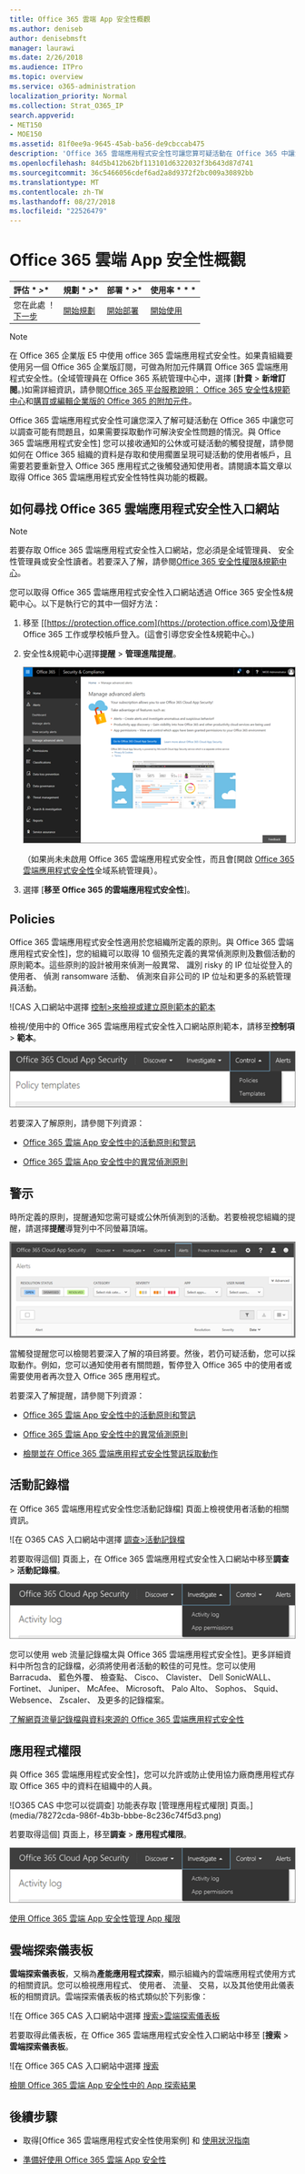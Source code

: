 ```yaml
---
title: Office 365 雲端 App 安全性概觀
ms.author: deniseb
author: denisebmsft
manager: laurawi
ms.date: 2/26/2018
ms.audience: ITPro
ms.topic: overview
ms.service: o365-administration
localization_priority: Normal
ms.collection: Strat_O365_IP
search.appverid:
- MET150
- MOE150
ms.assetid: 81f0ee9a-9645-45ab-ba56-de9cbccab475
description: 'Office 365 雲端應用程式安全性可讓您算可疑活動在 Office 365 中讓您可以調查可能有問題且，如果需要採取動作可解決安全性問題的情況。 '
ms.openlocfilehash: 84d5b412b62bf113101d6322032f3b643d87d741
ms.sourcegitcommit: 36c5466056cdef6ad2a8d9372f2bc009a30892bb
ms.translationtype: MT
ms.contentlocale: zh-TW
ms.lasthandoff: 08/27/2018
ms.locfileid: "22526479"
---
```

# <a name="overview-of-office-365-cloud-app-security"></a>Office 365 雲端 App 安全性概觀
  
|評估 * *\>**|規劃 * *\>**|部署 * *\>**|使用率 * * *|
|:-----|:-----|:-----|:-----|
|您在此處 ！  <br/> [下一步](get-ready-for-office-365-cas.md) <br/> |[開始規劃](get-ready-for-office-365-cas.md) <br/> |[開始部署](turn-on-office-365-cas.md) <br/> |[開始使用](utilization-activities-for-ocas.md) <br/> |
   
> [!NOTE]
> 在 Office 365 企業版 E5 中使用 office 365 雲端應用程式安全性。如果貴組織要使用另一個 Office 365 企業版訂閱，可做為附加元件購買 Office 365 雲端應用程式安全性。(全域管理員在 Office 365 系統管理中心中，選擇 [**計費** \> **新增訂閱**。)如需詳細資訊，請參閱[Office 365 平台服務說明： Office 365 安全性&amp;規範中心](https://technet.microsoft.com/en-us/library/dn933793.aspx)和[購買或編輯企業版的 Office 365 的附加元件](https://support.office.com/article/4e7b57d6-b93b-457d-aecd-0ea58bff07a6)。 
  
Office 365 雲端應用程式安全性可讓您深入了解可疑活動在 Office 365 中讓您可以調查可能有問題且，如果需要採取動作可解決安全性問題的情況。與 Office 365 雲端應用程式安全性] 您可以接收通知的公休或可疑活動的觸發提醒，請參閱如何在 Office 365 組織的資料是存取和使用擱置呈現可疑活動的使用者帳戶，且需要若要重新登入 Office 365 應用程式之後觸發通知使用者。請閱讀本篇文章以取得 Office 365 雲端應用程式安全性特性與功能的概觀。
  
    
## <a name="how-to-find-the-office-365-cloud-app-security-portal"></a>如何尋找 Office 365 雲端應用程式安全性入口網站

> [!NOTE]
> 若要存取 Office 365 雲端應用程式安全性入口網站，您必須是全域管理員、 安全性管理員或安全性讀者。若要深入了解，請參閱[Office 365 安全性權限&amp;規範中心](permissions-in-the-security-and-compliance-center.md)。 
  
您可以取得 Office 365 雲端應用程式安全性入口網站透過 Office 365 安全性&amp;規範中心。以下是執行它的其中一個好方法：
  
1. 移至 [[https://protection.office.com](https://protection.office.com)及使用 Office 365 工作或學校帳戶登入。(這會引導您安全性&amp;規範中心。) 
    
2. 安全性&amp;規範中心選擇**提醒** \> **管理進階提醒**。 
    
    ![安全性&amp;規範中心選擇管理進階警告移至 Office 365 雲端應用程式安全性](media/958632d4-03e3-4ade-8e22-d5509db6fca7.png)
  
    （如果尚未未啟用 Office 365 雲端應用程式安全性，而且會[開啟 [Office 365 雲端應用程式安全性](turn-on-office-365-cas.md)全域系統管理員）。
    
3. 選擇 [**移至 Office 365 的雲端應用程式安全性**]。 
    
## <a name="policies"></a>Policies

Office 365 雲端應用程式安全性適用於您組織所定義的原則。與 Office 365 雲端應用程式安全性]，您的組織可以取得 10 個預先定義的異常偵測原則及數個活動的原則範本。這些原則的設計被用來偵測一般異常、 識別 risky 的 IP 位址從登入的使用者、 偵測 ransomware 活動、 偵測來自非公司的 IP 位址和更多的系統管理員活動。
  
![CAS 入口網站中選擇 [控制\>來檢視或建立原則範本的範本](media/88f615b4-aa8a-480c-b239-323dfcd628e1.png)
  
檢視/使用中的 Office 365 雲端應用程式安全性入口網站原則範本，請移至**控制項** \> **範本**。 
  
![在 O365 CAS 入口網站中選擇控制項](media/287c2ea9-5172-4697-8e0e-b9ab654105bc.png)
  
若要深入了解原則，請參閱下列資源：
  
- [Office 365 雲端 App 安全性中的活動原則和警訊](activity-policies-and-alerts.md)
    
- [Office 365 雲端 App 安全性中的異常偵測原則](anomaly-detection-policies-in-ocas.md)
    
## <a name="alerts"></a>警示

時所定義的原則，提醒通知您需可疑或公休所偵測到的活動。若要檢視您組織的提醒，請選擇**提醒**導覽列中不同螢幕頂端。 
  
![在 [提醒] 頁面中，您可以看到所觸發的警告與採取任何動作。](media/3b53d4c9-4b13-435d-8547-8c0f9ae6b914.png)
  
當觸發提醒您可以檢閱若要深入了解的項目將要。然後，若仍可疑活動，您可以採取動作。例如，您可以通知使用者有關問題，暫停登入 Office 365 中的使用者或需要使用者再次登入 Office 365 應用程式。
  
若要深入了解提醒，請參閱下列資源：
  
- [Office 365 雲端 App 安全性中的活動原則和警訊](activity-policies-and-alerts.md)
    
- [Office 365 雲端 App 安全性中的異常偵測原則](anomaly-detection-policies-in-ocas.md)
    
- [檢閱並在 Office 365 雲端應用程式安全性警訊採取動作](review-office-365-cas-alerts.md)
    
## <a name="activity-logs"></a>活動記錄檔

在 Office 365 雲端應用程式安全性您活動記錄檔] 頁面上檢視使用者活動的相關資訊。
  
![在 O365 CAS 入口網站中選擇 [調查\>活動記錄檔](media/ec19e77d-4e11-49fc-ab7c-0e8b0c29c93c.png)
  
若要取得這個] 頁面上，在 Office 365 雲端應用程式安全性入口網站中移至**調查** \> **活動記錄檔**。 
  
![在 O365 CAS 入口網站中選擇 [調查]。](media/8c7b87c9-71a6-4952-adb2-185e941ffe9a.png)
  
您可以使用 web 流量記錄檔太與 Office 365 雲端應用程式安全性]。更多詳細資料中所包含的記錄檔，必須將使用者活動的較佳的可見性。您可以使用 Barracuda、 藍色外覆、 檢查點、 Cisco、 Clavister、 Dell SonicWALL、 Fortinet、 Juniper、 McAfee、 Microsoft、 Palo Alto、 Sophos、 Squid、 Websence、 Zscaler、 及更多的記錄檔案。
  
[了解網頁流量記錄檔與資料來源的 Office 365 雲端應用程式安全性](web-traffic-logs-and-data-sources-for-ocas.md)
  
## <a name="app-permissions"></a>應用程式權限

與 Office 365 雲端應用程式安全性]，您可以允許或防止使用協力廠商應用程式存取 Office 365 中的資料在組織中的人員。
  
![O365 CAS 中您可以從調查] 功能表存取 [管理應用程式權限] 頁面。](media/78272cda-986f-4b3b-bbbe-8c236c74f5d3.png)
  
若要取得這個] 頁面上，移至**調查** \> **應用程式權限**。 
  
![在 O365 CAS 入口網站中選擇 [調查]。](media/8c7b87c9-71a6-4952-adb2-185e941ffe9a.png)
  
[使用 Office 365 雲端 App 安全性管理 App 權限](manage-app-permissions-in-ocas.md)
  
## <a name="cloud-discovery-dashboard"></a>雲端探索儀表板

**雲端探索儀表板**，又稱為**產能應用程式探索**，顯示組織內的雲端應用程式使用方式的相關資訊。您可以檢視應用程式、 使用者、 流量、 交易，以及其他使用此儀表板的相關資訊。雲端探索儀表板的格式類似於下列影像： 
  
![在 Office 365 CAS 入口網站中選擇 [搜索\>雲端探索儀表板](media/61269290-fd82-4d4b-8045-aea1ebc82287.png)
  
若要取得此儀表板，在 Office 365 雲端應用程式安全性入口網站中移至 [**搜索** \> **雲端探索儀表板**。 
  
![在 Office 365 CAS 入口網站中選擇 [搜索](media/73b5299f-94b5-49dd-a00f-154d188eb2c5.png)
  
[檢閱 Office 365 雲端 App 安全性中的 App 探索結果](review-app-discovery-findings-in-ocas.md)
  
## <a name="next-steps"></a>後續步驟

- 取得[Office 365 雲端應用程式安全性使用案例] 和 [使用狀況指南](https://aka.ms/O365CASGuide)
    
- [準備好使用 Office 365 雲端 App 安全性](get-ready-for-office-365-cas.md)
    

